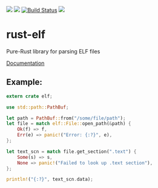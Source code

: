 [![](https://img.shields.io/crates/v/elf.svg)](https://crates.io/crates/elf)
[![](https://img.shields.io/crates/d/elf.svg)](https://crates.io/crates/elf)
[![Build Status](https://github.com/cole14/rust-elf/actions/workflows/rust.yml/badge.svg)](https://github.com/cole14/rust-elf/actions)
[![](https://docs.rs/elf/badge.svg)](https://docs.rs/elf/)

# rust-elf
Pure-Rust library for parsing ELF files

[Documentation](https://docs.rs/elf/)

## Example:
```rust
extern crate elf;

use std::path::PathBuf;

let path = PathBuf::from("/some/file/path");
let file = match elf::File::open_path(&path) {
    Ok(f) => f,
    Err(e) => panic!("Error: {:?}", e),
};

let text_scn = match file.get_section(".text") {
    Some(s) => s,
    None => panic!("Failed to look up .text section"),
};

println!("{:?}", text_scn.data);

```

